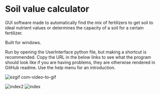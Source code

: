  #  Soil value calculator
 
GUI software made to automatically find the mix of fertilizers to get soil to ideal nutrient values or determines the capacity of a soil for a certain fertilizer.

Built for windows.

Run by opening the UserInterface python file, but making a shortcut is recommended. Copy the URL in the below links to see what the program should look like if you are having problems, they are otherwise rendered in GitHub readme. Use the help menu for an introduction.

![ezgif com-video-to-gif](https://user-images.githubusercontent.com/69740744/109637999-64db8500-7b45-11eb-8560-d2b9da3d1af7.gif)

![index2](https://user-images.githubusercontent.com/69740744/106995738-72386600-6777-11eb-9cba-3e7f8e4b6cbd.png)
![index](https://user-images.githubusercontent.com/69740744/106995733-6fd60c00-6777-11eb-9f27-24a279baeecd.png)
